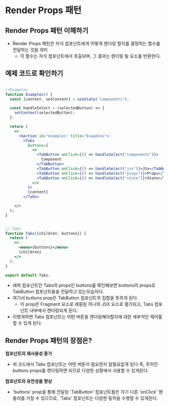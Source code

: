 # Render Props 패턴

## Render Props 패턴 이해하기

- Render Props 패턴은 자식 컴포넌트에게 어떻게 렌더링 할지를 결정하는 함수를 전달하는 것을 의미
  - 이 함수는 자식 컴포넌트에서 호출되며, 그 결과는 렌더링 될 요소를 반환한다.

## 예제 코드로 확인하기

```jsx

//Examples
function Examples() {
  const [content, setContent] = useState("components");

  const handleSelect = (selectedButton) => {
    setContent(selectedButton);
  };

  return (
    <>
      <Section id="examples" title="Exapmles">
        <Tabs
          buttons={
            <>
              <TabButton onClick={() => handleSelect("components")}>
                Component
              </TabButton>
              <TabButton onClick={() => handleSelect("jsx")}>JSx</TabButton>
              <TabButton onClick={() => handleSelect("props")}>Props</TabButton>
              <TabButton onClick={() => handleSelect("state")}>State</TabButton>
            </>
          }>
          {content}
        </Tabs>

    </>
  );
}



```

```jsx
// Tabs
function Tabs({children, buttons}) {
  return (
    <>
      <menu>{buttons}</menu>
      {children}
    </>
  );
}

export default Tabs;
```

- 래퍼 컴포넌트인 Tabs의 props인 buttons를 확인해보면 buttons의 props로 TabButton 컴포넌트들을 전달하고 있는모습이다.
- 여기서 buttons prop은 TabButton 컴포넌트의 집합을 뜻하게 된다.
  - 이 prop은 Fragment 요소로 래핑된 하나의 JSX 요소로 평가되고, Tabs 컴포넌트 내부에서 렌더링되게 된다.
- 이렇게하면 Tabs 컴포넌트는 어떤 버튼을 렌더링해야할지에 대한 세부적인 제어를 할 수 있게 된다.

## Render Props 패턴의 장점은?

**컴포넌트의 재사용성 증가**

- 위 코드에서 Tabs 컴포넌트는 어떤 버튼이 필요한지 알필요없게 된다 즉, 주어진 buttons props를 렌더링하면 되므로 다양한 상황에서 사용할 수 있게된다.

**컴포넌트의 유연성을 향상**

- 'buttons' prop을 통해 전달된 'TabButton' 컴포넌트들은 각기 다른 'onClick' 핸들러를 가질 수 있으므로, 'Tabs' 컴포넌트는 다양한 동작을 수행할 수 있게된다.
